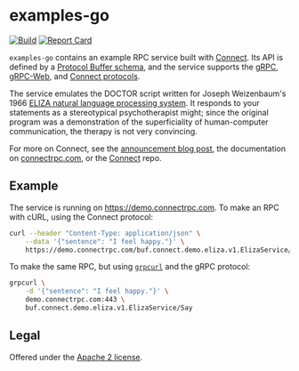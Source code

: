 examples-go
===========

[![Build](https://github.com/connectrpc/examples-go/actions/workflows/ci.yaml/badge.svg?branch=main)](https://github.com/connectrpc/examples-go/actions/workflows/ci.yaml)
[![Report Card](https://goreportcard.com/badge/github.com/connectrpc/examples-go)](https://goreportcard.com/report/github.com/connectrpc/examples-go)

`examples-go` contains an example RPC service built with [Connect][connect].
Its API is defined by a [Protocol Buffer schema][schema], and the service
supports the [gRPC][grpc-protocol], [gRPC-Web][grpcweb-protocol], and [Connect
protocols][connect-protocol].

The service emulates the DOCTOR script written for Joseph Weizenbaum's 1966
[ELIZA natural language processing system][eliza]. It responds to your
statements as a stereotypical psychotherapist might; since the original program
was a demonstration of the superficiality of human-computer communication, the
therapy is not very convincing.

For more on Connect, see the [announcement blog post][blog], the documentation
on [connectrpc.com][docs], or the [Connect][connect] repo.

## Example

The service is running on https://demo.connectrpc.com. To make an RPC with cURL,
using the Connect protocol:

```bash
curl --header "Content-Type: application/json" \
    --data '{"sentence": "I feel happy."}' \
    https://demo.connectrpc.com/buf.connect.demo.eliza.v1.ElizaService/Say
```

To make the same RPC, but using [`grpcurl`][grpcurl] and the gRPC protocol:

```bash
grpcurl \
    -d '{"sentence": "I feel happy."}' \
    demo.connectrpc.com:443 \
    buf.connect.demo.eliza.v1.ElizaService/Say
```

## Legal

Offered under the [Apache 2 license][license].

[blog]: https://buf.build/blog/connect-a-better-grpc
[connect]: https://github.com/connectrpc/connect-go
[connect-protocol]: https://connectrpc.com/docs/protocol
[docs]: https://connectrpc.com
[eliza]: https://en.wikipedia.org/wiki/ELIZA
[grpc-protocol]: https://github.com/grpc/grpc/blob/master/doc/PROTOCOL-HTTP2.md
[grpcurl]: https://github.com/fullstorydev/grpcurl
[grpcweb-protocol]: https://github.com/grpc/grpc/blob/master/doc/PROTOCOL-WEB.md
[license]: https://github.com/connectrpc/examples-go/blob/main/LICENSE.txt
[schema]: https://github.com/connectrpc/examples-go/blob/main/proto/buf/connect/demo/eliza/v1/eliza.proto
